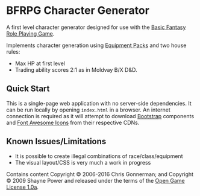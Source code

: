 # BFRPG Character Generator

A first level character generator designed for use with the [Basic Fantasy Role Playing Game](https://basicfantasy.org).

Implements character generation using [Equipment Packs](https://basicfantasy.org/downloads/BF-Equipment-Packs-r1.pdf) and two house rules:

* Max HP at first level
* Trading ability scores 2:1 as in Moldvay B/X D&D.

## Quick Start

This is a single-page web application with no server-side dependencies. It can be run locally by opening `index.html` in a browser. An internet connection is required as it will attempt to download [Bootstrap](https://getbootstrap.com/) components and [Font Awesome Icons](https://fontawesome.com/v4.7.0/icons/) from their respective CDNs.

## Known Issues/Limitations

* It is possible to create illegal combinations of race/class/equipment
* The visual layout/CSS is very much a work in progress

Contains content Copyright &copy; 2006-2016 Chris Gonnerman; and Copyright &copy; 2009 Shayne Power and released under the terms of the [Open Game License 1.0a](http://opengamingfoundation.org/ogl.html).

